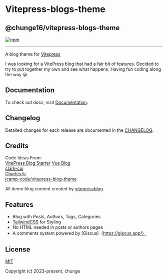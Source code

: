 # Vitepress-blogs-theme

## @chunge16/vitepress-blogs-theme

[![npm](https://img.shields.io/npm/v/@chunge16/vitepress-blogs-theme)](https://www.npmjs.com/package/@chunge16/vitepress-blogs-theme)

---

A blog theme for [Vitepress](https://vitepress.dev/)

I was looking for a VitePress blog that had a fair bit of features. Decided to try to put together my own and see what happens. Having fun coding along the way 😀


## Documentation

To check out docs, visit [Documentation](https://chunge16.github.io/vitepress-blogs-theme/).

## Changelog

Detailed changes for each release are documented in the [CHANGELOG](https://github.com/chunge16/vitepress-blogs-theme/blob/main/CHANGELOG.md).


## Credits

Code Ideas From: \
[VitePress Blog Starter](https://github.com/sfxcode/vitepress-blog-starter)
[Vue Blog](https://github.com/vuejs/blog) \
[clark-cui](https://github.com/clark-cui/vitepress-blog-zaun/) \
[Charles7c](https://github.com/Charles7c/charles7c.github.io/) \
[jcamp-code/vitepress-blog-theme](https://github.com/jcamp-code/vitepress-blog-theme)

All demo blog content created by [vitepressblog](https://vitepressblog.dev)

## Features

- Blog with Posts, Authors, Tags, Categories
- [TailwindCSS](https://tailwindcss.com) for Styling
- No HTML needed in posts or authors pages
- A comments system powered by [Giscus]（https://giscus.app/）


## License

[MIT](https://github.com/chunge16/vitepress-blogs-theme/blob/main/LICENSE)

Copyright (c) 2023-present, chunge
